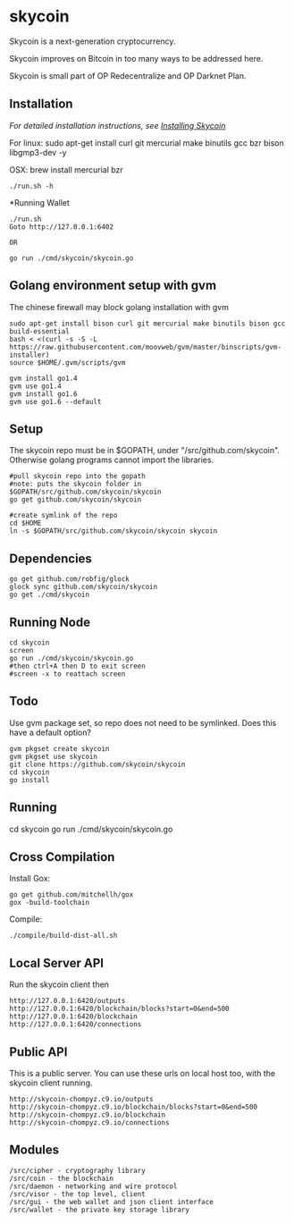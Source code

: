 skycoin
=======

Skycoin is a next-generation cryptocurrency.

Skycoin improves on Bitcoin in too many ways to be addressed here.

Skycoin is small part of OP Redecentralize and OP Darknet Plan.

Installation
------------

*For detailed installation instructions, see [Installing Skycoin](../../wiki/Installation)*

For linux:
sudo apt-get install curl git mercurial make binutils gcc bzr bison libgmp3-dev -y

OSX:
brew install mercurial bzr

```
./run.sh -h
```

*Running Wallet

```
./run.sh
Goto http://127.0.0.1:6402

OR

go run ./cmd/skycoin/skycoin.go
```

Golang environment setup with gvm
---

The chinese firewall may block golang installation with gvm

```
sudo apt-get install bison curl git mercurial make binutils bison gcc build-essential
bash < <(curl -s -S -L https://raw.githubusercontent.com/moovweb/gvm/master/binscripts/gvm-installer)
source $HOME/.gvm/scripts/gvm

gvm install go1.4
gvm use go1.4
gvm install go1.6
gvm use go1.6 --default
```

Setup
---

The skycoin repo must be in $GOPATH, under "/src/github.com/skycoin". Otherwise golang programs cannot import the libraries.

```
#pull skycoin repo into the gopath
#note: puts the skycoin folder in $GOPATH/src/github.com/skycoin/skycoin
go get github.com/skycoin/skycoin

#create symlink of the repo
cd $HOME
ln -s $GOPATH/src/github.com/skycoin/skycoin skycoin
```

Dependencies
---

```
go get github.com/robfig/glock
glock sync github.com/skycoin/skycoin
go get ./cmd/skycoin
```

Running Node
---

```
cd skycoin
screen
go run ./cmd/skycoin/skycoin.go 
#then ctrl+A then D to exit screen
#screen -x to reattach screen
```

Todo
---

Use gvm package set, so repo does not need to be symlinked. Does this have a default option?

```
gvm pkgset create skycoin
gvm pkgset use skycoin
git clone https://github.com/skycoin/skycoin
cd skycoin
go install
```

Running
---

cd skycoin
go run ./cmd/skycoin/skycoin.go

Cross Compilation
---

Install Gox:
```
go get github.com/mitchellh/gox
gox -build-toolchain
```

Compile:
```
./compile/build-dist-all.sh
```

Local Server API
----

Run the skycoin client then
```
http://127.0.0.1:6420/outputs
http://127.0.0.1:6420/blockchain/blocks?start=0&end=500
http://127.0.0.1:6420/blockchain
http://127.0.0.1:6420/connections
```

Public API
----

This is a public server. You can use these urls on local host too, with the skycoin client running.
```
http://skycoin-chompyz.c9.io/outputs
http://skycoin-chompyz.c9.io/blockchain/blocks?start=0&end=500
http://skycoin-chompyz.c9.io/blockchain
http://skycoin-chompyz.c9.io/connections
```

Modules
-----

```
/src/cipher - cryptography library
/src/coin - the blockchain
/src/daemon - networking and wire protocol
/src/visor - the top level, client
/src/gui - the web wallet and json client interface
/src/wallet - the private key storage library
```
